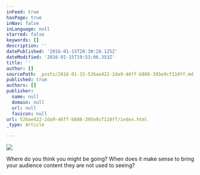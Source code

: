 ```yaml
---
inFeed: true
hasPage: true
inNav: false
inLanguage: null
starred: false
keywords: []
description: ''
datePublished: '2016-01-15T20:30:28.125Z'
dateModified: '2016-01-15T19:53:06.353Z'
title: ''
author: []
sourcePath: _posts/2016-01-15-526ae422-2da9-46ff-b886-395e9cf110ff.md
published: true
authors: []
publisher:
  name: null
  domain: null
  url: null
  favicon: null
url: 526ae422-2da9-46ff-b886-395e9cf110ff/index.html
_type: Article

---
```

![](https://the-grid-user-content.s3-us-west-2.amazonaws.com/245b7c5f-4b66-4083-9c89-01edcd0b8c5e.jpg)

Where do you think you might be going? When does it make sense to bring your audience content they are not used to seeing?